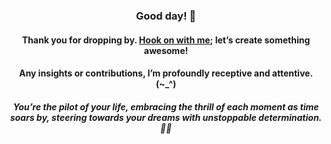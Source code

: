 <div style="text-align: center;">
  <h3>Good day! 👋</h3>
  <h4>Thank you for dropping by. <a href ="mailto:amicableycot@gmail.com">Hook on with me</a>; let’s create something awesome!</h4>
  <h4>Any insights or contributions, I’m profoundly receptive and attentive. (~_^)</h4>
  <h5>You’re the pilot of your life, embracing the thrill of each moment as time soars by, steering towards your dreams with unstoppable determination. 🚀😄</h5>
</div>
  
<!--
- **lewiskirori/lewiskirori** is a ✨ _special_ ✨ repository!
- 🔭 I’m currently working on ...
- 👯 I’m looking to collaborate on ...
- 🤔 I’m looking for help with ...
- 💬 Ask me about ...
- 📫 How to reach me: ...
- 😄 Pronouns: ...
- ⚡ Fun fact: ...
- Avant-garde || forward-looking || progressive || revolutionary || ...
- Allied: the company && affiliated || working together with && Skilled craftsmanship allied to advanced technology.
- SOftware ARchitect ASpirant.
- The Future and the Present.
-->                                                     
